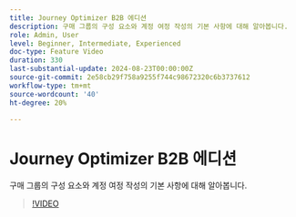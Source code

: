 ```yaml
---
title: Journey Optimizer B2B 에디션
description: 구매 그룹의 구성 요소와 계정 여정 작성의 기본 사항에 대해 알아봅니다.
role: Admin, User
level: Beginner, Intermediate, Experienced
doc-type: Feature Video
duration: 330
last-substantial-update: 2024-08-23T00:00:00Z
source-git-commit: 2e58cb29f758a9255f744c98672320c6b3737612
workflow-type: tm+mt
source-wordcount: '40'
ht-degree: 20%

---
```



# Journey Optimizer B2B 에디션

구매 그룹의 구성 요소와 계정 여정 작성의 기본 사항에 대해 알아봅니다.

>[!VIDEO](https://video.tv.adobe.com/v/3432054/?learn=on)
